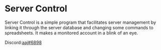 # Server Control
Server Control is a simple program that facilitates server management by linking it through the server database and changing some commands to spreadsheets. It makes a monitored account in a blink of an eye.

Discord:[aaj#6898](https://discord.com/users/317119197433954315)
